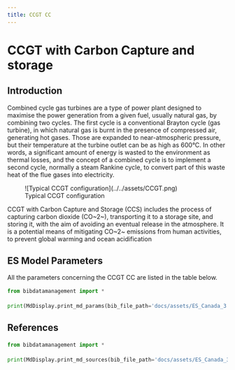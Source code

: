 ```yaml
---
title: CCGT CC
---
```


# CCGT with Carbon Capture and storage

## Introduction

Combined cycle gas turbines are a type of power plant designed to
maximise the power generation from a given fuel, usually natural gas, by
combining two cycles. The first cycle is a conventional Brayton cycle
(gas turbine), in which natural gas is burnt in the presence of
compressed air, generating hot gases. Those are expanded to
near-atmospheric pressure, but their temperature at the turbine outlet
can be as high as 600°C. In other words, a significant amount of energy
is wasted to the environment as thermal losses, and the concept of a
combined cycle is to implement a second cycle, normally a steam Rankine
cycle, to convert part of this waste heat of the flue gases into
electricity.


<figure markdown="span">
  ![Typical CCGT configuration](../../assets/CCGT.png)
  <figcaption>Typical CCGT configuration</figcaption>
</figure>

CCGT with Carbon Capture and Storage (CCS) includes the
process of capturing carbon dioxide (CO~2~), transporting it to a storage
site, and storing it, with the aim of avoiding an eventual release in
the atmosphere. It is a potential means of mitigating CO~2~ emissions from
human activities, to prevent global warming and ocean acidification

## ES Model Parameters

All the parameters concerning the CCGT CC are listed in the table
below.

```python exec="on"
from bibdatamanagement import *

print(MdDisplay.print_md_params(bib_file_path='docs/assets/ES_Canada_3.bib',filter_entry='CCGT_CC'))
```

## References

```python exec="on"
from bibdatamanagement import *

print(MdDisplay.print_md_sources(bib_file_path='docs/assets/ES_Canada_3.bib',filter_entry='CCGT_CC'))
```
